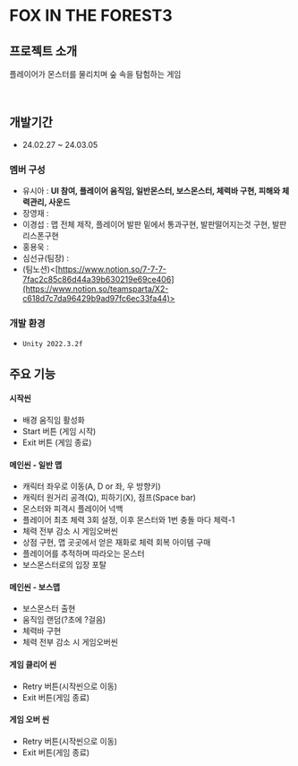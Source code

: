 # FOX IN THE FOREST3

## 프로젝트 소개
플레이어가 몬스터를 물리치며 숲 속을 탐험하는 게임

<br>

## 개발기간
* 24.02.27 ~ 24.03.05


### 멤버 구성
- 유시아 : **UI 참여, 플레이어 움직임, 일반몬스터, 보스몬스터, 체력바 구현, 피해와 체력관리, 사운드**
- 장영재 :
- 이경섭 :  맵 전체 제작, 플레이어 발판 밑에서 통과구현, 발판떨어지는것 구현, 발판 리스폰구현
- 홍용욱 :
- 심선규(팀장) :
- (팀노션)<[https://www.notion.so/7-7-7-7fac2c85c86d44a39b630219e69ce406](https://www.notion.so/teamsparta/X2-c618d7c7da96429b9ad97fc6ec33fa44)>

### 개발 환경
- `Unity 2022.3.2f`

## 주요 기능
#### 시작씬
- 배경 움직임 활성화
- Start 버튼 (게임 시작)
- Exit 버튼 (게임 종료)

#### 메인씬 - 일반 맵
- 캐릭터 좌우로 이동(A, D or 좌, 우 방향키)
- 캐릭터 원거리 공격(Q), 피하기(X), 점프(Space bar)
- 몬스터와 피격시 플레이어 넉백
- 플레이어 최초 체력 3회 설정, 이후 몬스터와 1번 충돌 마다 체력-1
- 체력 전부 감소 시 게임오버씬
- 상점 구현, 맵 곳곳에서 얻은 재화로 체력 회복 아이템 구매
- 플레이어를 추적하며 따라오는 몬스터
- 보스몬스터로의 입장 포탈

#### 메인씬 - 보스맵
- 보스몬스터 출현
- 움직임 랜덤(?초에 ?걸음)
- 체력바 구현
- 체력 전부 감소 시 게임오버씬

#### 게임 클리어 씬
- Retry 버튼(시작씬으로 이동)
- Exit 버튼(게임 종료)

#### 게임 오버 씬
- Retry 버튼(시작씬으로 이동)
- Exit 버튼(게임 종료)

